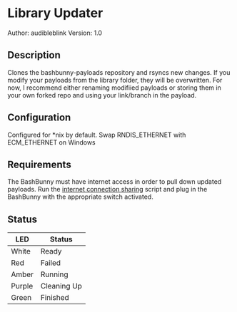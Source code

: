 # Library Updater

Author: audibleblink
Version: 1.0

## Description

Clones the bashbunny-payloads repository and rsyncs new changes.
If you modify your payloads from the library folder, they will be overwritten.
For now, I recommend either renaming modifiied payloads 
or storing them in your own forked repo and using your link/branch in the payload.

## Configuration

Configured for \*nix by default. Swap RNDIS_ETHERNET with ECM_ETHERNET on Windows

## Requirements

The BashBunny must have internet access in order to pull down updated payloads.
Run the [internet connection sharing](https://bashbunny.com/bb.sh)
script and plug in the BashBunny with the appropriate switch activated.

## Status

| LED       | Status      |
| --------- | ----------- |
| White     | Ready       |
| Red       | Failed      |
| Amber     | Running     |
| Purple    | Cleaning Up |
| Green     | Finished    |

